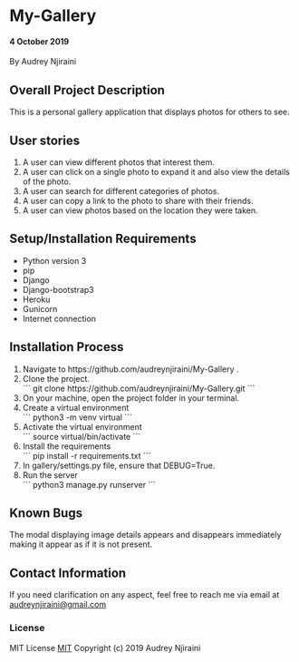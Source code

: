 # My-Gallery

#### 4 October 2019
By Audrey Njiraini

## Overall Project Description
This is a personal gallery application that displays photos for others to see.

## User stories
<ol>
    <li>A user can view different photos that interest them.</li>
    <li>A user can click on a single photo to expand it and also view the details of the photo. </li>
    <li>A user can search for different categories of photos.</li>
    <li>A user can copy a link to the photo to share with their friends.</li>
    <li>A user can view photos based on the location they were taken.</li>

</ol>


## Setup/Installation Requirements
* Python version 3
* pip
* Django
* Django-bootstrap3
* Heroku
* Gunicorn
* Internet connection

## Installation Process
<ol>
    <li>Navigate to https://github.com/audreynjiraini/My-Gallery .</li>
    <li>Clone the project.</li>
    ```
    git clone https://github.com/audreynjiraini/My-Gallery.git
    ```
    <li>On your machine, open the project folder in your terminal.</li>
    <li>Create a virtual environment</li>
    ```
    python3 -m venv virtual
    ```
    <li>Activate the virtual environment</li>
    ```
    source virtual/bin/activate
    ```
    <li>Install the requirements</li>
    ```
    pip install -r requirements.txt
    ```
    <li>In gallery/settings.py file, ensure that DEBUG=True.</li>
    <li>Run the server</li>
    ```
    python3 manage.py runserver
    ```
</ol>

## Known Bugs
The modal displaying image details appears and disappears immediately making it appear as if it is not present.

## Contact Information
If you need clarification on any aspect, feel free to reach me via email at audreynjiraini@gmail.com

### License
MIT License [MIT](license.txt)
Copyright (c) 2019 Audrey Njiraini
